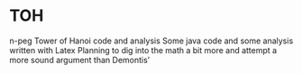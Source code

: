 # TOH
n-peg Tower of Hanoi code and analysis
Some java code and some analysis written with Latex
Planning to dig into the math a bit more and attempt a more sound argument than Demontis'
